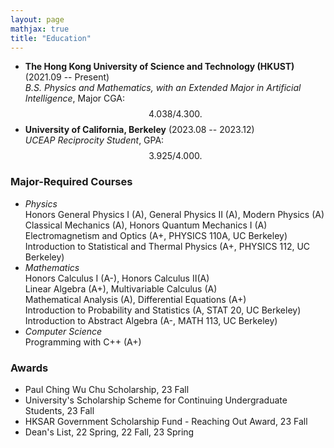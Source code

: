 ```yaml
---
layout: page
mathjax: true
title: "Education"
---
```


* **The Hong Kong University of Science and Technology (HKUST)** (2021.09 -- Present)  
  *B.S. Physics and Mathematics, with an Extended Major in Artificial Intelligence*, Major CGA: $$4.038/4.300.$$
* **University of California, Berkeley** (2023.08 -- 2023.12)  
  *UCEAP Reciprocity Student*, GPA: $$3.925/4.000.$$

### Major-Required Courses
* *Physics*   
  Honors General Physics I (A), General Physics II (A), Modern Physics (A)      
  Classical Mechanics (A), Honors Quantum Mechanics I (A)     
  Electromagnetism and Optics (A+, PHYSICS 110A, UC Berkeley)   
  Introduction to Statistical and Thermal Physics (A+, PHYSICS 112, UC Berkeley)
* *Mathematics*   
  Honors Calculus I (A-), Honors Calculus II(A)   
  Linear Algebra (A+), Multivariable Calculus (A)   
  Mathematical Analysis (A), Differential Equations (A+)   
  Introduction to Probability and Statistics (A, STAT 20, UC Berkeley)   
  Introduction to Abstract Algebra (A-, MATH 113, UC Berkeley)
* *Computer Science*   
  Programming with C++ (A+)

### Awards
* Paul Ching Wu Chu Scholarship, 23 Fall
* University's Scholarship Scheme for Continuing Undergraduate Students, 23 Fall
* HKSAR Government Scholarship Fund - Reaching Out Award, 23 Fall
* Dean's List, 22 Spring, 22 Fall, 23 Spring
